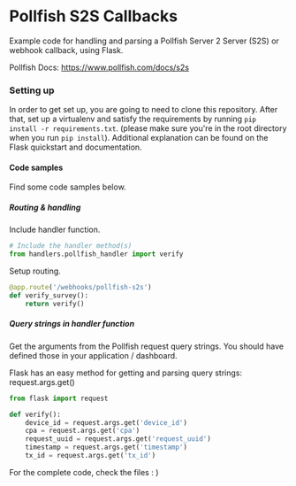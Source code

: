 # Pollfish S2S Callbacks
Example code for handling and parsing a Pollfish Server 2 Server (S2S) or webhook callback, using Flask. 

Pollfish Docs: https://www.pollfish.com/docs/s2s

### Setting up
In order to get set up, you are going to need to clone this repository. After that, set up a virtualenv and satisfy the requirements by running ``pip install -r requirements.txt``. (please make sure you're in the root directory when you run ``pip install``). Additional explanation can be found on the Flask quickstart and documentation. 

#### Code samples
Find some code samples below. 

##### Routing & handling
Include handler function.
 
```python
# Include the handler method(s)
from handlers.pollfish_handler import verify
```

Setup routing. 
```python
@app.route('/webhooks/pollfish-s2s')
def verify_survey():
    return verify()
```

##### Query strings in handler function
Get the arguments from the Pollfish request query strings. You should have defined those in your application / dashboard. 

Flask has an easy method for getting and parsing query strings: request.args.get()
```python
from flask import request

def verify():
    device_id = request.args.get('device_id')
    cpa = request.args.get('cpa')
    request_uuid = request.args.get('request_uuid')
    timestamp = request.args.get('timestamp')
    tx_id = request.args.get('tx_id')
```

For the complete code, check the files : ) 

